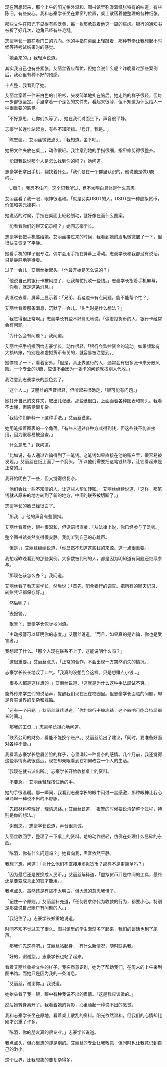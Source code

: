 
现在回想起来，那个上午的阳光格外温和。图书馆里弥漫着纸张特有的味道，有些陈旧，有些安心。我和志豪学长坐在靠窗的位置，桌上散落着他整理的各种纸张。

那些文件在阳光下显得有些泛黄，每一张都承载着他这一周的焦虑。银行的通知书被折了好几次，边角已经有些毛糙。

志豪学长一直在看门口的方向。他的手指在桌面上轻敲着，那种节奏让我想起小时候等待考试结果时的感觉。

「她会来的。」我轻声说道。

其实我自己也有些紧张。艾丽丝答应帮忙，但她会说什么呢？昨晚看过那些案例后，我心里有种不好的预感。

十点整，我看到了她。

艾丽丝穿着一件米白色的针织衫，头发简单地扎在脑后。她走路的样子很轻，但每一步都很坚定。手里拿着一个深色的文件夹，看起来很薄，但不知道为什么给人一种很重要的感觉。

「不好意思，让你们久等了。」她在我们对面坐下，声音很平静。

志豪学长连忙站起身，有些不知所措。「您好，我是...」

「陈志豪。」艾丽丝微微点头，「我知道。坐下吧。」

她把文件夹放在桌上，动作很轻。我注意到她的手指很细，指甲修剪得很整齐。

「能跟我说说那个人是怎么找到你的吗？」她问道。

志豪学长拿出手机，翻找着什么。「我们是在一个群里认识的，他说他是做U商的。」

「U商？」我忍不住问。这个词我听过，但不太明白具体是什么意思。

艾丽丝看了我一眼，眼神很温和。「就是买卖USDT的人。USDT是一种虚拟货币，价值和美元挂钩。」

她说话的时候，手指在桌面上轻轻划动，就好像在画什么图案。

「能看看你们的聊天记录吗？」她问志豪学长。

志豪学长把手机递给她。艾丽丝接过来的时候，我看到她的眉毛微微皱了一下，但很快又恢复了平静。

她看手机的样子很专注，偶尔会用手指在屏幕上滑动。志豪学长和我都没有说话，只是静静地等待着。

过了一会儿，艾丽丝抬起头。「他最开始是怎么说的？」

「他说自己的银行卡被风控了，让我帮忙代收一些钱。」志豪学长指着手机屏幕，「你看，就是这条消息。」

我凑过去看，屏幕上显示着：「兄弟，我这边卡有点问题，能不能帮个忙？」

艾丽丝看着那条消息，沉默了一会儿。「你当时是什么想法？」

「我觉得很正常啊。」志豪学长有些不好意思地说，「做虚拟货币的人，银行卡经常会有问题。」

「为什么会有问题？」我问道。

艾丽丝把手机推回给志豪学长，动作很轻。「银行会监控资金的流动。如果频繁有大额转账，特别是和虚拟货币有关的，就容易被注意到。」

她停顿了一下，看着窗外。「但是，真正做这行的人，通常会有很多张卡来分散风险。一个专业的U商，应该不会因为一张卡的问题就找别人代收。」

我注意到志豪学长的脸色变了。

「这个人...」艾丽丝的声音很轻，但听起来很确定，「很可能有问题。」

她打开自己的文件夹，取出几张纸。那些纸很白，上面画着各种图表和箭头。我看不太懂，但感觉很复杂。

「我给你们解释一下这种手法。」艾丽丝说道。

她用笔指着图表的一个角落。「有些人通过各种方式得到钱，但这些钱不能直接用，因为很容易被追查。」

「什么意思？」我问道。

「比如说，有人通过诈骗得到了一笔钱。这笔钱如果直接在他的账户里，很容易被发现。」艾丽丝在纸上画了一个箭头。「所以他们需要把这笔钱转移，让它看起来是正常的。」

我开始明白了一些，但又觉得很复杂。

「他们会找一些不知情的人，让这些人帮忙转账。」艾丽丝继续说道，「这样，那笔钱就从原来的地方转到了新的地方，中间的联系被切断了。」

志豪学长的脸已经很白了。

「那我...」他的声音有些颤抖。

艾丽丝看着他，眼神很温和，但话语很直接：「从法律上说，你已经参与了洗钱。」

整个图书馆突然变得很安静。我能听到自己的心跳声。

「但是，」艾丽丝继续说道，「你显然不知道这些钱的来源。这一点很重要。」

我想起昨晚看到的那些案例。大多数被判刑的人，都是因为明知道有问题还继续参与。

「那现在该怎么办？」我问道。

艾丽丝看了看志豪学长，然后说：「首先，配合银行的调查。把所有的聊天记录、转账凭证都保存好。」

「然后呢？」

「去报警。」

「报警？」志豪学长惊讶地问道。

「主动报警可以证明你的态度。」艾丽丝说道，「而且，如果真的是诈骗，你也是受害者。」

我想起了什么。「那个人现在联系不上了，这能说明什么吗？」

「这很重要。」艾丽丝点头，「正常的合作，不会出现一方突然消失的情况。」

志豪学长长长地叹了口气。「我真的没想到会这样。只是想赚点小钱...」

「很多人都是这样想的。」艾丽丝说道，「这就是为什么这种手法屡试不爽。」

窗外传来学生们的说话声，提醒我们现在还在校园里。但志豪学长面临的问题，却是真实世界的复杂和残酷。

「还有一个问题。」艾丽丝继续说道，「你的银行卡被冻结，这个影响可能会持续很长时间。」

「那我的工资...」志豪学长担心地问道。

「联系公司的财务，看能不能换个账户。」艾丽丝给出了建议，「同时，要准备好面对各种不便。」

我看着志豪学长愁眉苦脸的样子，心里涌起一种复杂的感情。几个月前，我还觉得这些事情离我很遥远。现在却亲眼看到它如何改变一个人的生活。

「我现在就去派出所。」志豪学长开始收拾桌上的资料。

「不要急。」艾丽丝轻轻按住他的手。

她的手很温暖。那一瞬间，我看到志豪学长的眼中闪过一丝感激，那种眼神让我心里涌起一种说不出的不舒服。

「先把材料整理好，理清思路。」艾丽丝说道，「报警的时候要说清楚整个过程，特别是你的想法。」

「谢谢您。」志豪学长说道，声音很真诚。

艾丽丝收回手，整理了一下桌上的资料。她的动作很轻，仿佛在处理什么易碎的东西。

「陈羽，你有什么问题吗？」她看向我，声音依然平静。

我想了想，问道：「为什么他们不直接用虚拟货币？那样不是更简单吗？」

「因为最后还是要换成人民币。」艾丽丝解释道，「虚拟货币只是中间的工具，最终还是要变成真正的钱才能用。」

我点点头。虽然还是有些不太明白，但大概的意思我懂了。

「记住一个原则，」艾丽丝补充道，「任何要求你代为收款的行为，都要小心。特别是那些说自己账户有问题的人。」

「我记住了。」志豪学长郑重地说道。

时间不知不觉过去了很久。图书馆里的学生渐渐多了起来，我们的谈话也到了尾声。

「那我们先这样吧。」艾丽丝站起身，「有什么新情况，随时联系我。」

「好的，谢谢您。」志豪学长也站了起来。

看着艾丽丝收拾文件的样子，我突然意识到，她为了帮助我们，在周末的上午来到图书馆。而她只是因为我的一条消息。

「艾丽丝，谢谢你。」我说道。

她抬头看了我一眼，眼中有种我说不出的表情。「这是我应该做的。」

然后她转身离开了。我看着她的背影，心里涌起一种说不出的感觉。

我和志豪学长坐在原地，看着桌上散乱的资料。阳光依然温和，但我们的心情却比刚才沉重了许多。

「陈羽，你的朋友真的很专业。」志豪学长说道。

我点点头，但心里想的却是别的。艾丽丝的专业让我敬佩，但同时也让我意识到自己的渺小。

这个世界，比我想象的要复杂得多。 